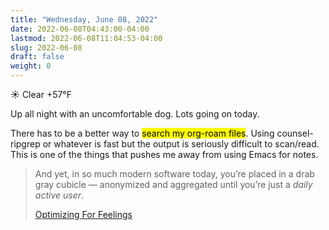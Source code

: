```yaml
---
title: "Wednesday, June 08, 2022"
date: 2022-06-08T04:43:00-04:00
lastmod: 2022-06-08T11:04:53-04:00
slug: 2022-06-08
draft: false
weight: 0
---
```


☀️   Clear +57°F

Up all night with an uncomfortable dog. Lots going on today.

There has to be a better way to <mark>search my org-roam files</mark>. Using counsel-ripgrep or whatever is fast but the output is seriously difficult to scan/read. This is one of the things that pushes me away from using Emacs for notes.

> And yet, in so much modern software today, you’re placed in a drab gray cubicle — anonymized and aggregated until you’re just a _daily active user_.
>
> [Optimizing For Feelings](https://browsercompany.substack.com/p/optimizing-for-feelings?s=r)

[//]: # "Exported with love from a post written in Org mode"
[//]: # "- https://github.com/kaushalmodi/ox-hugo"
